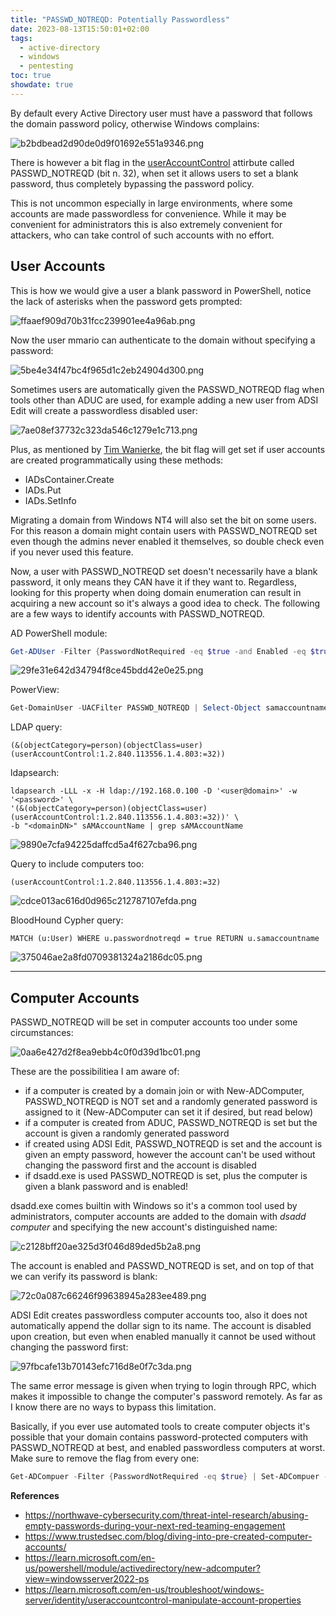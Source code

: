 ```yaml
---
title: "PASSWD_NOTREQD: Potentially Passwordless"
date: 2023-08-13T15:50:01+02:00
tags:
  - active-directory
  - windows
  - pentesting
toc: true
showdate: true
---
```


By default every Active Directory user must have a password that follows the domain password policy, otherwise Windows complains:

![b2bdbead2d90de0d9f01692e551a9346.png](/images/PASSWD/PASSWD1.png)

There is however a bit flag in the [userAccountControl](https://learn.microsoft.com/en-us/troubleshoot/windows-server/identity/useraccountcontrol-manipulate-account-properties) attirbute called PASSWD_NOTREQD (bit n. 32), when set it allows users to set a blank password, thus completely bypassing the password policy.

This is not uncommon especially in large environments, where some accounts are made passwordless for convenience. While it may be convenient for administrators this is also extremely convenient for attackers, who can take control of such accounts with no effort.

## User Accounts

This is how we would give a user a blank password in PowerShell, notice the lack of asterisks when the password gets prompted:

![ffaaef909d70b31fcc239901ee4a96ab.png](/images/PASSWD/PASSWD2.png)

Now the user mmario can authenticate to the domain without specifying a password:

![5be4e34f47bc4f965d1c2eb24904d300.png](/images/PASSWD/PASSWD3.png)

Sometimes users are automatically given the PASSWD_NOTREQD flag when tools other than ADUC are used, for example adding a new user from ADSI Edit will create a passwordless disabled user:

![7ae08ef37732c323da546c1279e1c713.png](/images/PASSWD/PASSWD4.png)

Plus, as mentioned by [Tim Wanierke](https://activedirectoryfaq.com/2013/12/empty-password-in-active-directory-despite-activated-password-policy/), the bit flag will get set if user accounts are created programmatically using these methods:
-  IADsContainer.Create
-  IADs.Put
-  IADs.SetInfo 

Migrating a domain from Windows NT4 will also set the bit on some users. For this reason a domain might contain users with PASSWD_NOTREQD set even though the admins never enabled it themselves, so double check even if you never used this feature.

Now, a user with PASSWD_NOTREQD set doesn't necessarily have a blank password, it only means they CAN have it if they want to. Regardless, looking for this property when doing domain enumeration can result in acquiring a new account so it's always a good idea to check. The following are a few ways to identify accounts with PASSWD_NOTREQD.

AD PowerShell module:
```powershell
Get-ADUser -Filter {PasswordNotRequired -eq $true -and Enabled -eq $true} | Select SamAccountName
```

![29fe31e642d34794f8ce45bdd42e0e25.png](/images/PASSWD/PASSWD5.png)

PowerView:
```powershell
Get-DomainUser -UACFilter PASSWD_NOTREQD | Select-Object samaccountname
```

LDAP query:
```text
(&(objectCategory=person)(objectClass=user)(userAccountControl:1.2.840.113556.1.4.803:=32))
```

ldapsearch:
```text
ldapsearch -LLL -x -H ldap://192.168.0.100 -D '<user@domain>' -w '<password>' \
'(&(objectCategory=person)(objectClass=user)(userAccountControl:1.2.840.113556.1.4.803:=32))' \
-b "<domainDN>" sAMAccountName | grep sAMAccountName
```

![9890e7cfa94225daffcd5a4f627cba96.png](/images/PASSWD/PASSWD6.png)

Query to include computers too:
```text
(userAccountControl:1.2.840.113556.1.4.803:=32)
```

![cdce013ac616d0d965c212787107efda.png](/images/PASSWD/PASSWD7.png)

BloodHound Cypher query:
```cypher
MATCH (u:User) WHERE u.passwordnotreqd = true RETURN u.samaccountname
```


![375046ae2a8fd0709381324a2186dc05.png](/images/PASSWD/PASSWD8.png)

---

## Computer Accounts

PASSWD_NOTREQD will be set in computer accounts too under some circumstances:

![0aa6e427d2f8ea9ebb4c0f0d39d1bc01.png](/images/PASSWD/PASSWD9.png)

These are the possibilitiea I am aware of:
- if a computer is created by a domain join or with New-ADComputer, PASSWD_NOTREQD is NOT set and a randomly generated password is assigned to it (New-ADComputer can set it if desired, but read below)
- if a computer is created from ADUC, PASSWD_NOTREQD is set but the account is given a randomly generated password
- if created using ADSI Edit, PASSWD_NOTREQD is set and the account is given an empty password, however the account can't be used without changing the password first and the account is disabled
- if dsadd.exe is used PASSWD_NOTREQD is set, plus the computer is given a blank password and is enabled!

dsadd.exe comes builtin with Windows so it's a common tool used by administrators, computer accounts are added to the domain with *dsadd computer* and specifying the new account's distinguished name:

![c2128bff20ae325d3f046d89ded5b2a8.png](/images/PASSWD/PASSWD10.png)

The account is enabled and PASSWD_NOTREQD is set, and on top of that we can verify its password is blank:

![72c0a087c66246f99638945a283ee489.png](/images/PASSWD/PASSWD11.png)

ADSI Edit creates passwordless computer accounts too, also it does not automatically append the dollar sign to its name. The account is disabled upon creation, but even when enabled manually it cannot be used without changing the password first:

![97fbcafe13b70143efc716d8e0f7c3da.png](/images/PASSWD/PASSWD12.png)

The same error message is given when trying to login through RPC, which makes it impossible to change the computer's password remotely. As far as I know there are no ways to bypass this limitation.

Basically, if you ever use automated tools to create computer objects it's possible that your domain contains password-protected computers with PASSWD_NOTREQD at best, and enabled passwordless computers at worst. Make sure to remove the flag from every one:
```powershell
Get-ADCompuer -Filter {PasswordNotRequired -eq $true} | Set-ADCompuer -PasswordNotRequired $false
```

**References**
- https://northwave-cybersecurity.com/threat-intel-research/abusing-empty-passwords-during-your-next-red-teaming-engagement
- https://www.trustedsec.com/blog/diving-into-pre-created-computer-accounts/
- https://learn.microsoft.com/en-us/powershell/module/activedirectory/new-adcomputer?view=windowsserver2022-ps
- https://learn.microsoft.com/en-us/troubleshoot/windows-server/identity/useraccountcontrol-manipulate-account-properties